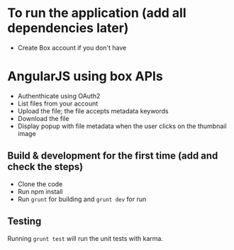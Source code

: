 # To run the application (add all dependencies later)
* Create Box account if you don't have

# AngularJS using box APIs

* Authenthicate using OAuth2
* List files from your account
* Upload the file; the file accepts metadata keywords
* Download the file
* Display popup with file metadata when the user clicks on the thumbnail image

## Build & development for the first time (add and check the steps)
* Clone the code
* Run npm install
* Run `grunt` for building and `grunt dev` for run

## Testing

Running `grunt test` will run the unit tests with karma.
